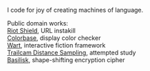 I code for joy of creating machines of language.

Public domain works:  
[Riot Shield](https://github.com/telekrex/riot-shield), URL instakill  
[Colorbase](https://github.com/telekrex/colorbase), display color checker  
[Wart](https://github.com/telekrex/wart), interactive fiction framework  
[Trailcam Distance Sampling](https://github.com/telekrex/trailcam-distance-sampling), attempted study  
[Basilisk](https://github.com/telekrex/basilisk), shape-shifting encryption cipher
